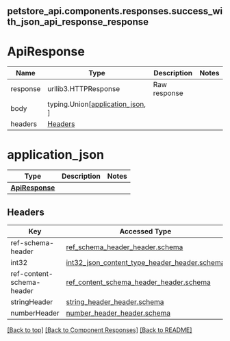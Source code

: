 <a name="top"></a>
## petstore_api.components.responses.success_with_json_api_response_response
# ApiResponse
Name | Type | Description  | Notes
------------- | ------------- | ------------- | -------------
response | urllib3.HTTPResponse | Raw response |
body | typing.Union[[application_json](#application_json), ] |  |
headers | [Headers](#Headers) |  |

# application_json
Type | Description  | Notes
------------- | ------------- | -------------
[**ApiResponse**](../../components/schema/api_response.ApiResponse.md) |  | 

## Headers

Key | Accessed Type | Description  | Notes
------------- | ------------- | ------------- | -------------
ref-schema-header | [ref_schema_header_header.schema](../../components/headers/ref_schema_header_header.md#schema) | | optional
int32 | [int32_json_content_type_header_header.schema](../../components/headers/int32_json_content_type_header_header.md#schema) | | optional
ref-content-schema-header | [ref_content_schema_header_header.schema](../../components/headers/ref_content_schema_header_header.md#schema) | | optional
stringHeader | [string_header_header.schema](../../components/headers/string_header_header.md#schema) | | optional
numberHeader | [number_header_header.schema](../../components/headers/number_header_header.md#schema) | | optional

[[Back to top]](#top) [[Back to Component Responses]](../../../README.md#Component-Responses) [[Back to README]](../../../README.md)
